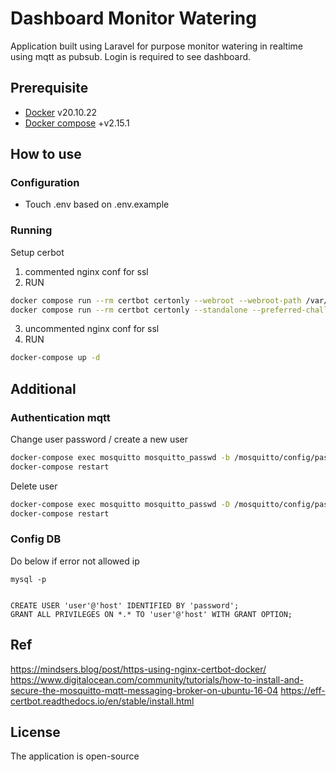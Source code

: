 # Dashboard Monitor Watering
Application built using Laravel for purpose monitor watering in realtime using mqtt as pubsub.
Login is required to see dashboard.

## Prerequisite
- [Docker](https://www.docker.com/) v20.10.22
- [Docker compose](https://docs.docker.com/compose/) +v2.15.1

## How to use

### Configuration
- Touch .env based on .env.example

### Running

Setup cerbot
1. commented nginx conf for ssl
2. RUN
```bash
docker compose run --rm certbot certonly --webroot --webroot-path /var/www/certbot/ -d pipigendut.tech
docker compose run --rm certbot certonly --standalone --preferred-challenges http -d pipigendut.tech
```
3. uncommented nginx conf for ssl
4. RUN
```bash
docker-compose up -d
```

## Additional
### Authentication mqtt
Change user password / create a new user
```bash
docker-compose exec mosquitto mosquitto_passwd -b /mosquitto/config/password.txt admin password
docker-compose restart
```

Delete user
```bash
docker-compose exec mosquitto mosquitto_passwd -D /mosquitto/config/password.txt user
docker-compose restart
```

### Config DB

Do below if error not allowed ip
```
mysql -p


CREATE USER 'user'@'host' IDENTIFIED BY 'password';
GRANT ALL PRIVILEGES ON *.* TO 'user'@'host' WITH GRANT OPTION;
```

## Ref
https://mindsers.blog/post/https-using-nginx-certbot-docker/
https://www.digitalocean.com/community/tutorials/how-to-install-and-secure-the-mosquitto-mqtt-messaging-broker-on-ubuntu-16-04
https://eff-certbot.readthedocs.io/en/stable/install.html

## License
The application is open-source
